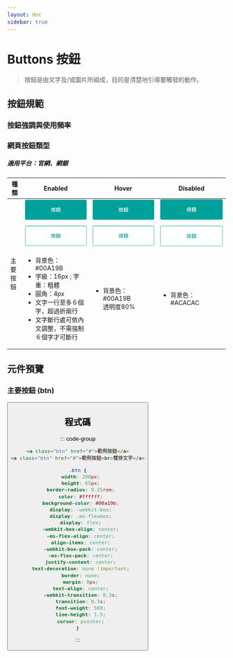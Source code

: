 ```yaml
---
layout: doc
sidebar: true
---
```


# Buttons 按鈕
> 按鈕是由文字及/或圖片所組成，目的是清楚地引導要觸發的動作。

## 按鈕規範
### 按鈕強調與使用頻率

### 網頁按鈕類型
##### 適用平台：官網、網銀
<div class="table-responsive">
    <table class="table table-bordered w1000">
        <thead class="bg-primary-8">
            <tr>
                <th scope="col">種類</th>
                <th scope="col">Enabled</th>
                <th scope="col">Hover</th>
                <th scope="col">Disabled</th>
            </tr>
        </thead>
        <tbody>
            <tr>
                <td rowspan="2" class="bg-primary-2" scope="row">
                    <p class="text-gray-11">主要按鈕</p>
                </td>
                <td>
                    <img src="./overview/img/overview-uikit01.png" alt="">
                </td>
                <td>
                    <img src="./overview/img/overview-uikit01.png" alt="">
                </td>
                <td>
                    <img src="./overview/img/overview-uikit01.png" alt="">
                </td>
            </tr>
            <tr>
                <td>
                    <ul class="pl-3 my-1">
                        <li>背景色：#00A19B</li>
                        <li>字級：16px ; 字重：粗體</li>
                        <li>圓角：4px</li>
                        <li>文字一行至多６個字，超過折兩行</li>
                        <li>文字斷行處可依內文調整，不需強制６個字才可斷行</li>
                    </ul>
                </td>
                <td>
                    <ul class="pl-3 my-1">
                        <li>背景色：#00A19B<br>透明度80%</li>
                    </ul>
                </td>
                <td>
                    <ul class="pl-3 my-1">
                        <li>背景色：#ACACAC</li>
                    </ul>
                </td>
            </tr>
        </tbody>
    </table>
</div>

## 元件預覽 
### 主要按鈕 (btn)
<Button/>

## 程式碼
::: code-group

```html [html]
<a class="btn" href="#">範例按鈕</a>
<a class="btn" href="#">範例按鈕<br>雙排文字</a>
```

```css [css]
.btn {
  width: 200px;
  height: 65px;
  border-radius: 0.25rem;
  color: #ffffff;
  background-color: #00a19b;
  display: -webkit-box;
  display: -ms-flexbox;
  display: flex;
  -webkit-box-align: center;
  -ms-flex-align: center;
  align-items: center;
  -webkit-box-pack: center;
  -ms-flex-pack: center;
  justify-content: center;
  text-decoration: none !important;
  border: none;
  margin: 8px;
  text-align: center;
  -webkit-transition: 0.3s;
  transition: 0.3s;
  font-weight: 500;
  line-height: 1.5;
  cursor: pointer;
}
```

:::


<script setup>
import Button from "../components/Button.vue";
</script>